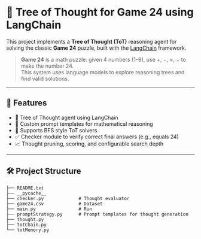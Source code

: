 # 🧠 Tree of Thought for Game 24 using LangChain

This project implements a **Tree of Thought (ToT)** reasoning agent for solving the classic **Game 24** puzzle, built with the [LangChain](https://www.langchain.com/) framework.

> **Game 24** is a math puzzle: given 4 numbers (1–9), use +, −, ×, ÷ to make the number 24.  
> This system uses language models to explore reasoning trees and find valid solutions.

---

## 🚀 Features

- 🌳 Tree of Thought agent using LangChain
- 🧠 Custom prompt templates for mathematical reasoning
- 🔎 Supports BFS style ToT solvers
- ✅ Checker module to verify correct final answers (e.g., equals 24)
- 📈 Thought pruning, scoring, and configurable search depth

---
## 🛠️ Project Structure
```
├── README.txt
├── __pycache__
├── checker.py             # Thought evaluator
├── game24.csv             # Dataset
├── main.py                # Run
├── promptStrategy.py      # Prompt templates for thought generation
├── thought.py
├── totChain.py
└── totMemory.py
```

